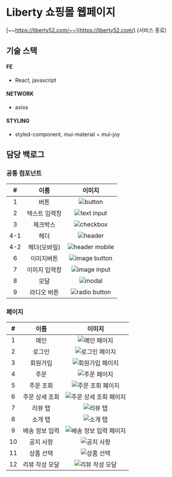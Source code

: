 # Liberty 쇼핑몰 웹페이지

[~~https://liberty52.com/~~](https://liberty52.com/) (서비스 종료)

## 기술 스택

#### FE

- React, javascript

#### NETWORK

- axios

#### STYLING

- styled-component, mui-material + mui-joy

## 담당 백로그

### 공통 컴포넌트

|  #  |     이름      |                       이미지                        |
| :-: | :-----------: | :-------------------------------------------------: |
|  1  |     버튼      |      ![button](./readme/component/button.png)       |
|  2  | 텍스트 입력창 |     ![text input](./readme/component/input.gif)     |
|  3  |   체크박스    |    ![checkbox](./readme/component/checkbox.gif)     |
| 4-1 |     헤더      |      ![header](./readme/component/header.png)       |
| 4-2 | 헤더(모바일)  |   ![header mobile](./readme/component/header.gif)   |
|  6  |  이미지버튼   | ![image button](./readme/component/imageButton.png) |
|  7  | 이미지 입력창 |  ![image input](./readme/component/imageInput.gif)  |
|  8  |     모달      |       ![modal](./readme/component/modal.png)        |
|  9  |  라디오 버튼  |    ![radio button](./readme/component/radio.gif)    |

### 페이지

|  #  |      이름      |                        이미지                         |
| :-: | :------------: | :---------------------------------------------------: |
|  1  |      메인      |        ![메인 페이지](./readme/page/main.png)         |
|  2  |     로그인     |       ![로그인 페이지](./readme/page/login.png)       |
|  3  |    회원가입    |     ![회원가입 페이지](./readme/page/signup.png)      |
|  4  |      주문      |        ![주문 페이지](./readme/page/order.png)        |
|  5  |   주문 조회    |    ![주문 조회 페이지](./readme/page/inquiry.png)     |
|  6  | 주문 상세 조회 |  ![주문 상세 조회 페이지](./readme/page/detail.png)   |
|  7  |    리뷰 탭     |        ![리뷰 탭](./readme/page/reviewTab.png)        |
|  8  |    소개 탭     |     ![소개 탭](./readme/page/productInfoTab.png)      |
|  9  | 배송 정보 입력 |  ![배송 정보 입력 페이지](./readme/page/payment.png)  |
| 10  |   공지 사항    |        ![공지 사항](./readme/page/notice.png)         |
| 11  |   상품 선택    |        ![상품 선택](./readme/page/choose.png)         |
| 12  | 리뷰 작성 모달 | ![리뷰 작성 모달](./readme/component/reviewModal.png) |
